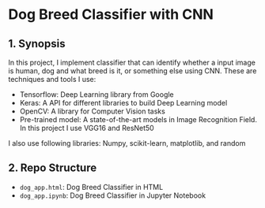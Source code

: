 # Dog Breed Classifier with CNN

## 1. Synopsis

In this project, I implement classifier that can identify whether a input image is human, dog and what breed is it, or something else using CNN. These are techniques and tools I use:

- Tensorflow: Deep Learning library from Google
- Keras: A API for different libraries to build Deep Learning model
- OpenCV: A library for Computer Vision tasks
- Pre-trained model: A state-of-the-art models in Image Recognition Field. In this project I use VGG16 and ResNet50

I also use following libraries: Numpy, scikit-learn, matplotlib, and random


## 2. Repo Structure

- `dog_app.html`: Dog Breed Classifier in HTML
- `dog_app.ipynb`: Dog Breed Classifier in Jupyter Notebook
